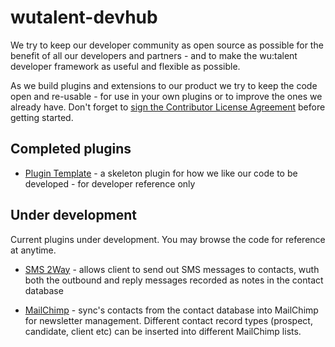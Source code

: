 wutalent-devhub
===============

We try to keep our developer community as open source as possible for the benefit of all our developers and partners - and to make the wu:talent developer framework as useful and flexible as possible.

As we build plugins and extensions to our product we try to keep the code open and re-usable - for use in your own plugins or to improve the ones we already have. Don't forget to <a href="http://www.clahub.com/agreements/oneworldmarket/wutalent-devhub">sign the Contributor License Agreement</a> before getting started.

## Completed plugins

- <a href="https://github.com/oneworldmarket/wutalent-devhub/tree/master/plugin_code/Plugin_Template">Plugin Template</a> - a skeleton plugin for how we like our code to be developed - for developer reference only

## Under development

Current plugins under development. You may browse the code for reference at anytime. 

- <a href="https://github.com/oneworldmarket/wutalent-devhub/tree/master/plugin_code/SMS_2Way">SMS 2Way</a> - allows client to send out SMS messages to contacts, wuth both the outbound and reply messages recorded as notes in the contact database

- <a href="https://github.com/oneworldmarket/wutalent-devhub/tree/master/plugin_code/MailChimp">MailChimp</a> - sync's contacts from the contact database into MailChimp for newsletter management. Different contact record types (prospect, candidate, client etc) can be inserted into different MailChimp lists.
